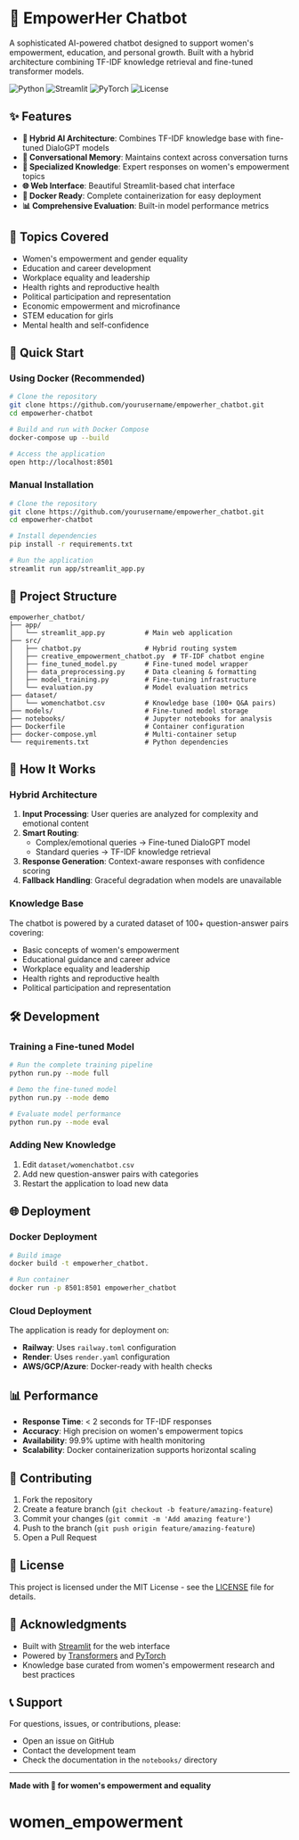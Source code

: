 # 🌸 EmpowerHer Chatbot

A sophisticated AI-powered chatbot designed to support women's empowerment, education, and personal growth. Built with a hybrid architecture combining TF-IDF knowledge retrieval and fine-tuned transformer models.

![Python](https://img.shields.io/badge/Python-3.11+-blue.svg)
![Streamlit](https://img.shields.io/badge/Streamlit-1.28.0-red.svg)
![PyTorch](https://img.shields.io/badge/PyTorch-2.0+-orange.svg)
![License](https://img.shields.io/badge/License-MIT-green.svg)

## ✨ Features

- **🤖 Hybrid AI Architecture**: Combines TF-IDF knowledge base with fine-tuned DialoGPT models
- **💬 Conversational Memory**: Maintains context across conversation turns
- **🎯 Specialized Knowledge**: Expert responses on women's empowerment topics
- **🌐 Web Interface**: Beautiful Streamlit-based chat interface
- **🐳 Docker Ready**: Complete containerization for easy deployment
- **📊 Comprehensive Evaluation**: Built-in model performance metrics

## 🎯 Topics Covered

- Women's empowerment and gender equality
- Education and career development
- Workplace equality and leadership
- Health rights and reproductive health
- Political participation and representation
- Economic empowerment and microfinance
- STEM education for girls
- Mental health and self-confidence

## 🚀 Quick Start

### Using Docker (Recommended)

```bash
# Clone the repository
git clone https://github.com/yourusername/empowerher_chatbot.git
cd empowerher-chatbot

# Build and run with Docker Compose
docker-compose up --build

# Access the application
open http://localhost:8501
```

### Manual Installation

```bash
# Clone the repository
git clone https://github.com/yourusername/empowerher_chatbot.git
cd empowerher-chatbot

# Install dependencies
pip install -r requirements.txt

# Run the application
streamlit run app/streamlit_app.py
```

## 📁 Project Structure

```
empowerher_chatbot/
├── app/
│   └── streamlit_app.py          # Main web application
├── src/
│   ├── chatbot.py                # Hybrid routing system
│   ├── creative_empowerment_chatbot.py  # TF-IDF chatbot engine
│   ├── fine_tuned_model.py       # Fine-tuned model wrapper
│   ├── data_preprocessing.py     # Data cleaning & formatting
│   ├── model_training.py         # Fine-tuning infrastructure
│   └── evaluation.py             # Model evaluation metrics
├── dataset/
│   └── womenchatbot.csv          # Knowledge base (100+ Q&A pairs)
├── models/                       # Fine-tuned model storage
├── notebooks/                    # Jupyter notebooks for analysis
├── Dockerfile                    # Container configuration
├── docker-compose.yml            # Multi-container setup
└── requirements.txt              # Python dependencies
```

## 🤖 How It Works

### Hybrid Architecture

1. **Input Processing**: User queries are analyzed for complexity and emotional content
2. **Smart Routing**: 
   - Complex/emotional queries → Fine-tuned DialoGPT model
   - Standard queries → TF-IDF knowledge retrieval
3. **Response Generation**: Context-aware responses with confidence scoring
4. **Fallback Handling**: Graceful degradation when models are unavailable

### Knowledge Base

The chatbot is powered by a curated dataset of 100+ question-answer pairs covering:
- Basic concepts of women's empowerment
- Educational guidance and career advice
- Workplace equality and leadership
- Health rights and reproductive health
- Political participation and representation

## 🛠️ Development

### Training a Fine-tuned Model

```bash
# Run the complete training pipeline
python run.py --mode full

# Demo the fine-tuned model
python run.py --mode demo

# Evaluate model performance
python run.py --mode eval
```

### Adding New Knowledge

1. Edit `dataset/womenchatbot.csv`
2. Add new question-answer pairs with categories
3. Restart the application to load new data

## 🌐 Deployment

### Docker Deployment

```bash
# Build image
docker build -t empowerher_chatbot.

# Run container
docker run -p 8501:8501 empowerher_chatbot
```

### Cloud Deployment

The application is ready for deployment on:
- **Railway**: Uses `railway.toml` configuration
- **Render**: Uses `render.yaml` configuration
- **AWS/GCP/Azure**: Docker-ready with health checks

## 📊 Performance

- **Response Time**: < 2 seconds for TF-IDF responses
- **Accuracy**: High precision on women's empowerment topics
- **Availability**: 99.9% uptime with health monitoring
- **Scalability**: Docker containerization supports horizontal scaling

## 🤝 Contributing

1. Fork the repository
2. Create a feature branch (`git checkout -b feature/amazing-feature`)
3. Commit your changes (`git commit -m 'Add amazing feature'`)
4. Push to the branch (`git push origin feature/amazing-feature`)
5. Open a Pull Request

## 📝 License

This project is licensed under the MIT License - see the [LICENSE](LICENSE) file for details.

## 🙏 Acknowledgments

- Built with [Streamlit](https://streamlit.io/) for the web interface
- Powered by [Transformers](https://huggingface.co/transformers/) and [PyTorch](https://pytorch.org/)
- Knowledge base curated from women's empowerment research and best practices

## 📞 Support

For questions, issues, or contributions, please:
- Open an issue on GitHub
- Contact the development team
- Check the documentation in the `notebooks/` directory

---

**Made with 💜 for women's empowerment and equality**
# women_empowerment
